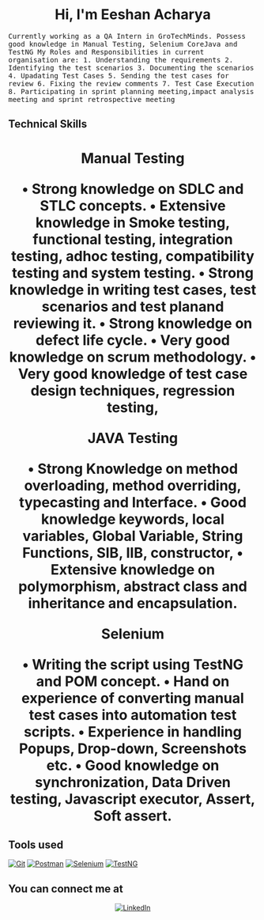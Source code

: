 <h1 align="center">
Hi, I'm Eeshan Acharya
 </h1>

<samp>
Currently working as a QA Intern  in GroTechMinds. Possess good knowledge in Manual Testing, Selenium CoreJava and TestNG
My Roles and Responsibilities in current organisation are:
1.  Understanding the requirements
2.  Identifying the test scenarios	
3.  Documenting the scenarios
4.  Upadating Test Cases
5.  Sending the test cases for review
6.  Fixing the review comments
7.  Test Case Execution
8.  Participating in sprint planning meeting,impact analysis meeting and sprint retrospective meeting	
</samp>

## Technical Skills
<p>
<h1 align="center">	
Manual Testing

•	Strong knowledge on SDLC and STLC concepts.
•	Extensive knowledge in Smoke testing, functional testing, integration testing, adhoc testing, compatibility testing and system testing.
•	Strong knowledge in writing test cases, test scenarios and test planand reviewing it.
•	Strong knowledge on defect life cycle.
•	Very good knowledge on scrum methodology.
•	Very good knowledge of test case design techniques, regression testing,

JAVA Testing

•	Strong Knowledge on method overloading, method overriding, typecasting and Interface.
•	Good knowledge keywords, local variables, Global Variable, String Functions, SIB, IIB, constructor,
•	Extensive knowledge on polymorphism, abstract class and inheritance and encapsulation.

Selenium

•	Writing the script using TestNG and POM concept.
•	Hand on experience of converting manual test cases into automation test scripts.
•	Experience in handling Popups, Drop-down, Screenshots etc.
•	Good knowledge on synchronization, Data Driven testing, Javascript executor, Assert, Soft assert.
 </h1>	
</p>

## Tools used 
<p>
 <a href="#"><img alt="Git" src="https://img.shields.io/badge/Git%20-%23F05033.svg?logo=git&logoColor=white"></a>
     <a href="#"><img alt="Postman" src="https://img.shields.io/badge/Postman-FF6C37?logo=postman&logoColor=white"></a>
	   <a href="#"><img alt="Selenium" src="https://img.shields.io/badge/Selenium-FF6C37?logo=selenium&logoColor=green"></a>
	   <a href="#"><img alt="TestNG" src="https://img.shields.io/badge/TestNG-FF6C37?logo=testng&logoColor=Red"></a>
</p>

## You can connect me at

<p align="center">	
<a href="https://www.linkedin.com/in/eeshan-acharya-15a044231/" target="_blank"><img src="https://img.icons8.com/bubbles/50/000000/linkedin.png" alt="LinkedIn"/></a>	
</p>


